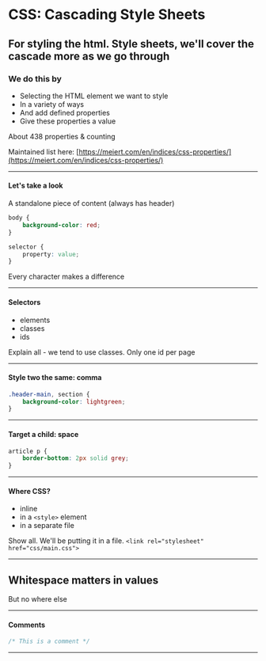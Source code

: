 # CSS: Cascading Style Sheets

For styling the html. Style sheets, we'll cover the cascade more as we go through
---

### We do this by

- Selecting the HTML element we want to style
- In a variety of ways
- And add defined properties
- Give these properties a value

About 438 properties & counting

Maintained list here: [https://meiert.com/en/indices/css-properties/](https://meiert.com/en/indices/css-properties/)

---

#### Let's take a look

A standalone piece of content (always has header)


```css
body {
    background-color: red;
}

selector {
    property: value;
}
```


Every character makes a difference

---

#### Selectors

- elements
- classes
- ids

Explain all - we tend to use classes. Only one id per page

---
#### Style two the same: comma



```css
.header-main, section {
    background-color: lightgreen;
}
```


---
#### Target a child: space



```css
article p {
    border-bottom: 2px solid grey;
}
```



---

#### Where CSS?

- inline
- in a `<style>` element
- in a separate file

Show all. We'll be putting it in a file. `<link rel="stylesheet" href="css/main.css">`

---
## Whitespace matters in values


But no where else

---

#### Comments



```css
/* This is a comment */
```


---
